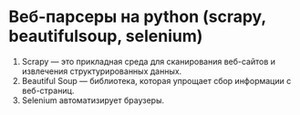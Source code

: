 # Веб-парсеры на python (scrapy, beautifulsoup, selenium)
1. Scrapy — это прикладная среда для сканирования веб-сайтов и извлечения структурированных данных.
2. Beautiful Soup — библиотека, которая упрощает сбор информации с веб-страниц.
3. Selenium автоматизирует браузеры.

